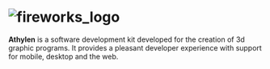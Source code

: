# ![fireworks_logo](.github/images/fireworks_lila.png)

**Athylen** is a software development kit developed for the creation of 3d graphic programs. It provides a pleasant developer experience with support for mobile, desktop and the web.
